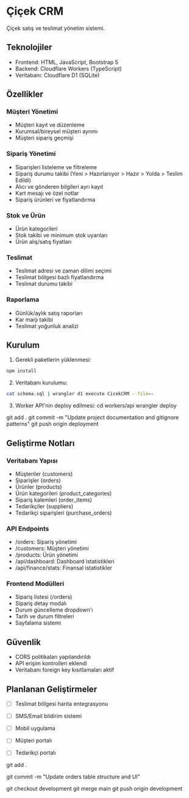 # Çiçek CRM

Çiçek satış ve teslimat yönetim sistemi.

## Teknolojiler

- Frontend: HTML, JavaScript, Bootstrap 5
- Backend: Cloudflare Workers (TypeScript)
- Veritabanı: Cloudflare D1 (SQLite)

## Özellikler

### Müşteri Yönetimi
- Müşteri kayıt ve düzenleme
- Kurumsal/bireysel müşteri ayrımı
- Müşteri sipariş geçmişi

### Sipariş Yönetimi
- Siparişleri listeleme ve filtreleme
- Sipariş durumu takibi (Yeni > Hazırlanıyor > Hazır > Yolda > Teslim Edildi)
- Alıcı ve gönderen bilgileri ayrı kayıt
- Kart mesajı ve özel notlar
- Sipariş ürünleri ve fiyatlandırma

### Stok ve Ürün
- Ürün kategorileri
- Stok takibi ve minimum stok uyarıları
- Ürün alış/satış fiyatları

### Teslimat
- Teslimat adresi ve zaman dilimi seçimi
- Teslimat bölgesi bazlı fiyatlandırma
- Teslimat durumu takibi

### Raporlama
- Günlük/aylık satış raporları
- Kar marjı takibi
- Teslimat yoğunluk analizi

## Kurulum

1. Gerekli paketlerin yüklenmesi:
```bash
npm install
```

2. Veritabanı kurulumu:
```bash
cat schema.sql | wrangler d1 execute CicekCRM --file=-
```

3. Worker API'nin deploy edilmesi:
cd workers/api
wrangler deploy

git add .
git commit -m "Update project documentation and gitignore patterns"
git push origin deployment

## Geliştirme Notları

### Veritabanı Yapısı
- Müşteriler (customers)
- Siparişler (orders)
- Ürünler (products)
- Ürün kategorileri (product_categories)
- Sipariş kalemleri (order_items)
- Tedarikçiler (suppliers)
- Tedarikçi siparişleri (purchase_orders)

### API Endpoints
- /orders: Sipariş yönetimi
- /customers: Müşteri yönetimi
- /products: Ürün yönetimi
- /api/dashboard: Dashboard istatistikleri
- /api/finance/stats: Finansal istatistikler

### Frontend Modülleri
- Sipariş listesi (/orders)
- Sipariş detay modalı
- Durum güncelleme dropdown'ı
- Tarih ve durum filtreleri
- Sayfalama sistemi

## Güvenlik

- CORS politikaları yapılandırıldı
- API erişim kontrolleri eklendi
- Veritabanı foreign key kısıtlamaları aktif

## Planlanan Geliştirmeler

- [ ] Teslimat bölgesi harita entegrasyonu
- [ ] SMS/Email bildirim sistemi
- [ ] Mobil uygulama
- [ ] Müşteri portalı
- [ ] Tedarikçi portalı


git add .

git commit -m "Update orders table structure and UI"

git checkout development
git merge main
git push origin development